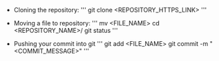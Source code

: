 - Cloning the repository:
'''
git clone <REPOSITORY_HTTPS_LINK>
'''

- Moving a file to repository:
'''
mv <FILE_NAME>
cd <REPOSITORY_NAME>/
git status
'''

- Pushing your commit into git
'''
git add <FILE_NAME>
git commit -m "<COMMIT_MESSAGE>"
'''
